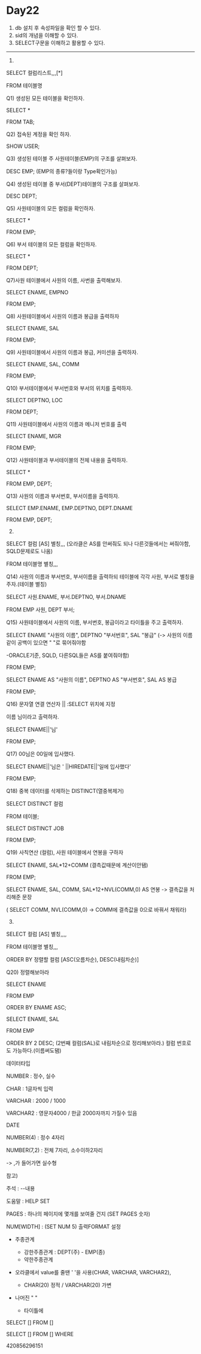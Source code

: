# Day22

1. db 설치 후 속성파일을 확인 할 수 있다.
2. sid의 개념을 이해할 수 있다.
3. SELECT구문을 이해하고 활용할 수 있다.



------------------------------------------------------------------

1. 

   SELECT  컬럼리스트,,,[*]

   FROM 테이블명



Q1) 생성된 모든 테이블을 확인하자.

SELECT *

FROM TAB;

Q2) 접속된 계정을 확인 하자.

SHOW USER;

Q3) 생성된 테이블 주 사원테이블(EMP)의 구조를 살펴보자.

DESC EMP; (EMP의 종류?들이랑 Type확인가능)

Q4) 생성된 테이블 중 부서(DEPT)테이블의 구조를 살펴보자.

DESC DEPT; 

Q5) 사원테이블의 모든 컬럼을 확인하자.

SELECT *

FROM EMP;

Q6) 부서 테이블의 모든 컬럼을 확인하자.

SELECT *

FROM DEPT;

Q7)사원 테이블에서 사원의 이름, 사번을 출력해보자.

SELECT ENAME, EMPNO

FROM EMP;

Q8) 사원테이블에서 사원의 이름과 봉급을 출력하자

SELECT ENAME, SAL

FROM EMP;

Q9) 사원테이블에서 사원의 이름과 봉급, 커미션을 출력하자.

SELECT ENAME, SAL, COMM

FROM EMP;

Q10) 부서테이블에서 부서번호와 부서의 위치를 출력하자.

SELECT DEPTNO, LOC

FROM DEPT;

Q11) 사원테이블에서 사원의 이름과 메니저 번호를 출력

SELECT ENAME, MGR

FROM EMP;

Q12) 사원테이블과 부서테이블의 전체 내용을 출력하자.

SELECT *

FROM EMP, DEPT;

Q13) 사원의 이름과 부서번호, 부서이름을 출력하자.

SELECT EMP.ENAME, EMP.DEPTNO, DEPT.DNAME

FROM EMP, DEPT;



2. 

   SELECT 컬럼 [AS] 별칭,,,    (오라클은 AS를 안써줘도 되나 다른것들에서는 써줘야함, SQLD문제로도 나옴)

   FROM 테이블명 별칭,,,

Q14) 사원의 이름과 부서번호, 부서이름을 출력하되 테이블에 각각 사원, 부서로 별칭을 주자.(테이블 별칭)

SELECT 사원.ENAME, 부서.DEPTNO, 부서.DNAME

FROM EMP 사원, DEPT 부서;

Q15) 사원테이블에서 사원의 이름, 부서번호, 봉급이라고 타이틀을 주고 출력하자.

SELECT ENAME "사원의 이름", DEPTNO "부서번호", SAL "봉급"    (-> 사원의 이름같이 공백이 있으면 " "로 묶어줘야함

-ORACLE기준, SQLD, 다른SQL들은 AS를 붙여줘야함)

FROM EMP;



SELECT ENAME AS "사원의 이름", DEPTNO AS "부서번호", SAL AS 봉급

FROM EMP;



Q16) 문자열 연결 연산자 || :SELECT 위치에 지정

이름 님이라고 출력하자.

SELECT ENAME||'님'

FROM EMP;

Q17) 00님은 00일에 입사했다.

SELECT ENAME||'님은    ' ||HIREDATE||'일에 입사했다'

FROM EMP;

Q18) 중복 데이터를 삭제하는 DISTINCT(열중복제거)

SELECT DISTINCT 컬럼

FROM 테이블;

SELECT DISTINCT JOB

FROM EMP;

Q19) 사칙연산 (컬럼), 사원 테이블에서 연봉을 구하자

SELECT ENAME, SAL*12+COMM (결측값때문에 계산이안됌)

FROM EMP;

SELECT ENAME, SAL, COMM, SAL*12+NVL(COMM,0) AS 연봉 -> 결측값을 처리해준 문장

( SELECT COMM, NVL(COMM,0) -> COMM에 결측값을 0으로 바꿔서 채워라)



3. 

   SELECT 컬럼 [AS] 별칭,,,,

   FROM 테이블명 별칭,,,

   ORDER BY 정렬할 컬럼 [ASC(오름차순), DESC(내림차순)]

Q20) 정렬해보아라

SELECT ENAME

FROM EMP

ORDER BY ENAME ASC;



SELECT ENAME, SAL

FROM EMP

ORDER BY 2 DESC; (2번째 컬럼(SAL)로 내림차순으로 정리해보아라.) 컬럼 번호로도 가능하다.(이름써도됌)











데이터타입

NUMBER : 정수, 실수

CHAR : 1글자씩 입력

VARCHAR : 2000 / 1000

VARCHAR2 : 영문자4000 / 한글 2000자까지 가질수 있음

DATE

NUMBER(4) : 정수 4자리

NUMBER(7,2) : 전체 7자리, 소수이하2자리

-> ,가 들어가면 실수형



참고)

주석 : --내용

도움말 : HELP SET

PAGES : 하나의 페이지에 몇개를 보여줄 건지 (SET PAGES 숫자)

NUM[WIDTH] : (SET NUM 5) 출력FORMAT 설정

- 주종관계
  - 강한주종관계 : DEPT(주) - EMP(종)
  - 약한주종관계



- 오라클에서 value를 줄땐 ' '을 사용(CHAR, VARCHAR, VARCHAR2), 

  - CHAR(20) 정적 / VARCHAR(20) 가변

- 나머진 " "

  - 타이틀에

    



SELECT [] FROM []

SELECT [] FROM [] WHERE

420856296151